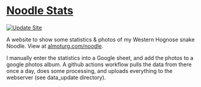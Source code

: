 # [Noodle Stats](https://almoturg.com/noodle)

[![Update Site](https://github.com/PaulKlinger/noodle-stats/actions/workflows/update.yml/badge.svg)](https://github.com/PaulKlinger/noodle-stats/actions/workflows/update.yml)

A website to show some statistics & photos of my Western Hognose snake Noodle. View at [almoturg.com/noodle](https://almoturg.com/noodle).

I manually enter the statistics into a Google sheet, and add the photos to a google photos album.
A github actions workflow pulls the data from there once a day, does some processing,
and uploads everything to the webserver (see data_update directory).
